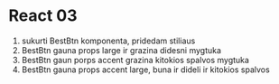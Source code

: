 # React 03

1. sukurti BestBtn komponenta, pridedam stiliaus
2. BestBtn gauna props large ir grazina didesni mygtuka
3. BestBtn gaun porps accent grazina kitokios spalvos mygtuka
4. BestBtn gauna props accent large, buna ir dideli ir kitokios spalvos
